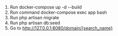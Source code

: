 1. Run docker-compose up -d --build
2. Run command docker-compose exec app bash
3. Run php artisan migrate
4. Run php artisan db:seed
5. Go to http://127.0.0.1:8080/domain/{search_name}